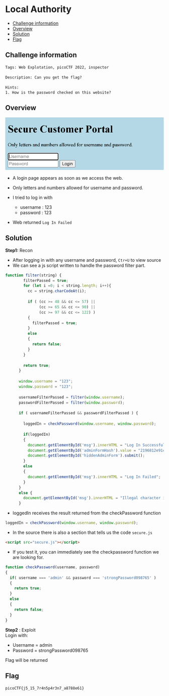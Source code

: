 # Local Authority
- [Challenge information](#challenge-information)
- [Overview](#overview)
- [Solution](#solution)
- [Flag](#flag)
## Challenge information
```test
Tags: Web Explotation, picoCTF 2022, inspector

Description: Can you get the flag?

Hints: 
1. How is the password checked on this website?
```
## Overview
![alt text](./Static/Images/Local_Authority/image.png)  
* A login page appears as soon as we access the web.  
* Only letters and numbers allowed for username and password.  
* I tried to log in with  
    * username : 123  
    * password : 123  

* Web returned `Log In Failed`
## Solution
**Step1:** Recon  
* After logging in with any username and password, `Ctr+U` to view source  
* We can see a js script written to handle the password filter part.  
```Javascript
function filter(string) {
        filterPassed = true;
        for (let i =0; i < string.length; i++){
          cc = string.charCodeAt(i);
          
          if ( (cc >= 48 && cc <= 57) ||
               (cc >= 65 && cc <= 90) ||
               (cc >= 97 && cc <= 122) )
          {
            filterPassed = true;     
          }
          else
          {
            return false;
          }
        }
        
        return true;
      }
    
      window.username = "123";
      window.password = "123";
      
      usernameFilterPassed = filter(window.username);
      passwordFilterPassed = filter(window.password);
      
      if ( usernameFilterPassed && passwordFilterPassed ) {
      
        loggedIn = checkPassword(window.username, window.password);
        
        if(loggedIn)
        {
          document.getElementById('msg').innerHTML = "Log In Successful";
          document.getElementById('adminFormHash').value = "2196812e91c29df34f5e217cfd639881";
          document.getElementById('hiddenAdminForm').submit();
        }
        else
        {
          document.getElementById('msg').innerHTML = "Log In Failed";
        }
      }
      else {
        document.getElementById('msg').innerHTML = "Illegal character in username or password."
      }
```
* loggedIn receives the result returned from the checkPassword function  
 ```Javascript
 loggedIn = checkPassword(window.username, window.password);
 ```
* In the source there is also a section that tells us the code `secure.js`
```html
<script src="secure.js"></script>
```  
* If you test it, you can immediately see the checkpassword function we are looking for.
```Javascript
function checkPassword(username, password)
{
  if( username === 'admin' && password === 'strongPassword098765' )
  {
    return true;
  }
  else
  {
    return false;
  }
}
```
**Step2** : Exploit  
Login with:  
* Username = admin  
* Password = strongPassword098765  
  
Flag will be returned
## Flag
`picoCTF{j5_15_7r4n5p4r3n7_a8788e61}`